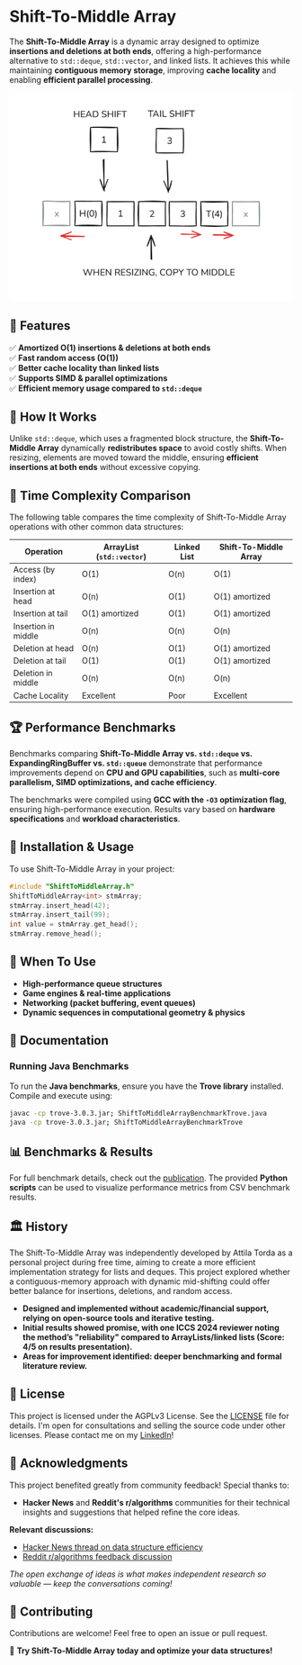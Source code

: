 # Shift-To-Middle Array

The **Shift-To-Middle Array** is a dynamic array designed to optimize **insertions and deletions at both ends**, offering a high-performance alternative to `std::deque`, `std::vector`, and linked lists. It achieves this while maintaining **contiguous memory storage**, improving **cache locality** and enabling **efficient parallel processing**.

![Shift-To-Middle Array](stm.png)

## 🌟 Features
✅ **Amortized O(1) insertions & deletions at both ends**  
✅ **Fast random access (O(1))**  
✅ **Better cache locality than linked lists**  
✅ **Supports SIMD & parallel optimizations**  
✅ **Efficient memory usage compared to `std::deque`**  

## 📌 How It Works
Unlike `std::deque`, which uses a fragmented block structure, the **Shift-To-Middle Array** dynamically **redistributes space** to avoid costly shifts. When resizing, elements are moved toward the middle, ensuring **efficient insertions at both ends** without excessive copying.

## 🚀 Time Complexity Comparison

The following table compares the time complexity of Shift-To-Middle Array operations with other common data structures:

| Operation                  | ArrayList (`std::vector`) | Linked List | Shift-To-Middle Array |
|---------------------------|--------------------------|-------------|-----------------------|
| Access (by index)          | O(1)                     | O(n)        | O(1)                 |
| Insertion at head          | O(n)                     | O(1)        | O(1) amortized       |
| Insertion at tail          | O(1) amortized           | O(1)        | O(1) amortized       |
| Insertion in middle        | O(n)                     | O(n)        | O(n)                 |
| Deletion at head           | O(n)                     | O(1)        | O(1) amortized       |
| Deletion at tail           | O(1)                     | O(1)        | O(1) amortized       |
| Deletion in middle         | O(n)                     | O(n)        | O(n)                 |
| Cache Locality             | Excellent                | Poor        | Excellent            |

## 🏆 Performance Benchmarks
Benchmarks comparing **Shift-To-Middle Array vs. `std::deque` vs. ExpandingRingBuffer vs. `std::queue`** demonstrate that performance improvements depend on **CPU and GPU capabilities**, such as **multi-core parallelism, SIMD optimizations, and cache efficiency**.

The benchmarks were compiled using **GCC with the `-O3` optimization flag**, ensuring high-performance execution. Results vary based on **hardware specifications** and **workload characteristics**.

## 📂 Installation & Usage
To use Shift-To-Middle Array in your project:
```cpp
#include "ShiftToMiddleArray.h"
ShiftToMiddleArray<int> stmArray;
stmArray.insert_head(42);
stmArray.insert_tail(99);
int value = stmArray.get_head();
stmArray.remove_head();
```

## 🔬 When To Use
- **High-performance queue structures**
- **Game engines & real-time applications**
- **Networking (packet buffering, event queues)**
- **Dynamic sequences in computational geometry & physics**

## 📖 Documentation

### Running Java Benchmarks
To run the **Java benchmarks**, ensure you have the **Trove library** installed. Compile and execute using:
```sh
javac -cp trove-3.0.3.jar; ShiftToMiddleArrayBenchmarkTrove.java
java -cp trove-3.0.3.jar; ShiftToMiddleArrayBenchmarkTrove
```

## 📊 Benchmarks & Results
For full benchmark details, check out the [publication](ShiftToMiddleArray.pdf). The provided **Python scripts** can be used to visualize performance metrics from CSV benchmark results.

## 🏛 History
The Shift-To-Middle Array was independently developed by Attila Torda as a personal project during free time, aiming to create a more efficient implementation strategy for lists and deques. This project explored whether a contiguous-memory approach with dynamic mid-shifting could offer better balance for insertions, deletions, and random access.

- **Designed and implemented without academic/financial support, relying on open-source tools and iterative testing.**
- **Initial results showed promise, with one ICCS 2024 reviewer noting the method’s "reliability" compared to ArrayLists/linked lists (Score: 4/5 on results presentation).**
- **Areas for improvement identified: deeper benchmarking and formal literature review.**

## 📜 License

This project is licensed under the AGPLv3 License. See the [LICENSE](LICENSE) file for details.
I'm open for consultations and selling the source code under other licenses. Please contact me on my [LinkedIn](https://www.linkedin.com/in/attila-torda-787503a5/)!

## 🙏 Acknowledgments

This project benefited greatly from community feedback! Special thanks to:

- **Hacker News** and **Reddit's r/algorithms** communities for their technical insights and suggestions that helped refine the core ideas.

**Relevant discussions:**
- [Hacker News thread on data structure efficiency](https://news.ycombinator.com/item?id=43456669)
- [Reddit r/algorithms feedback discussion](https://www.reddit.com/r/algorithms/comments/1jix7zi/comment/mjtou49/?context=3)

*The open exchange of ideas is what makes independent research so valuable — keep the conversations coming!*
## 🤝 Contributing
Contributions are welcome! Feel free to open an issue or pull request.

🚀 **Try Shift-To-Middle Array today and optimize your data structures!**

